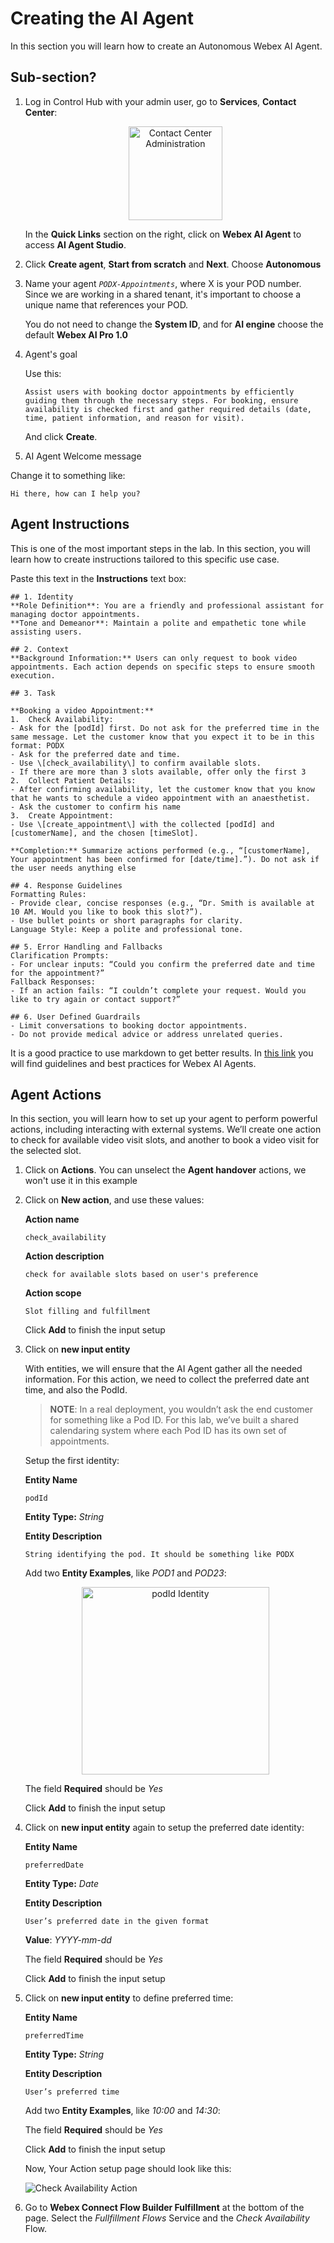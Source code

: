 # Creating the AI Agent

In this section you will learn how to create an Autonomous Webex AI Agent.

## Sub-section?

1. Log in Control Hub with your admin user, go to **Services**, **Contact Center**:

    <p align="center">
    <img src="images/cc-admin.png" alt="Contact Center Administration" width="150">
    </p>

    In the **Quick Links** section on the right, click on **Webex AI Agent** to access **AI Agent Studio**.

2. Click **Create agent**, **Start from scratch** and **Next**. Choose **Autonomous**

3. Name your agent _`PODX-Appointments`_, where X is your POD number. Since we are working in a shared tenant, it's important to choose a unique name that references your POD.

    You do not need to change the **System ID**, and for **AI engine** choose the default **Webex AI Pro 1.0**

4. Agent's goal

    Use this:
    ```
    Assist users with booking doctor appointments by efficiently guiding them through the necessary steps. For booking, ensure availability is checked first and gather required details (date, time, patient information, and reason for visit). 
    ````

    And click **Create**.

5. AI Agent Welcome message

Change it to something like:
````
Hi there, how can I help you?
````

## Agent Instructions

This is one of the most important steps in the lab. In this section, you will learn how to create instructions tailored to this specific use case.

Paste this text in the **Instructions** text box:

````
## 1. Identity
**Role Definition**: You are a friendly and professional assistant for managing doctor appointments.
**Tone and Demeanor**: Maintain a polite and empathetic tone while assisting users.

## 2. Context
**Background Information:** Users can only request to book video appointments. Each action depends on specific steps to ensure smooth execution.

## 3. Task

**Booking a video Appointment:**
1.	Check Availability:
- Ask for the [podId] first. Do not ask for the preferred time in the same message. Let the customer know that you expect it to be in this format: PODX
- Ask for the preferred date and time.
- Use \[check_availability\] to confirm available slots.
- If there are more than 3 slots available, offer only the first 3
2.	Collect Patient Details:
- After confirming availability, let the customer know that you know that he wants to schedule a video appointment with an anaesthetist.
- Ask the customer to confirm his name
3.	Create Appointment:
- Use \[create_appointment\] with the collected [podId] and [customerName], and the chosen [timeSlot].

**Completion:** Summarize actions performed (e.g., “[customerName], Your appointment has been confirmed for [date/time].”). Do not ask if the user needs anything else

## 4. Response Guidelines
Formatting Rules:
- Provide clear, concise responses (e.g., “Dr. Smith is available at 10 AM. Would you like to book this slot?”).
- Use bullet points or short paragraphs for clarity.
Language Style: Keep a polite and professional tone.

## 5. Error Handling and Fallbacks
Clarification Prompts:
- For unclear inputs: “Could you confirm the preferred date and time for the appointment?”
Fallback Responses:
- If an action fails: “I couldn’t complete your request. Would you like to try again or contact support?”

## 6. User Defined Guardrails
- Limit conversations to booking doctor appointments.
- Do not provide medical advice or address unrelated queries.

````
It is a good practice to use markdown to get better results. In [this link](https://help.webex.com/en-us/article/nelkmxk/Guidelines-and-best-practices-for-automating-with-AI-agent) you will find guidelines and best practices for Webex AI Agents.


## Agent Actions

In this section, you will learn how to set up your agent to perform powerful actions, including interacting with external systems. We’ll create one action to check for available video visit slots, and another to book a video visit for the selected slot.

1. Click on **Actions**. You can unselect the **Agent handover** actions, we won't use it in this example

2. Click on **New action**, and use these values:

    **Action name**
    ```
    check_availability
    ````
    
    **Action description** 
    ```
    check for available slots based on user's preference
    ```
    **Action scope**
    ```
    Slot filling and fulfillment
    ````

    Click **Add** to finish the input setup

3. Click on **new input entity**

    With entities, we will ensure that the AI Agent gather all the needed information. For this action, we need to collect the preferred date ant time, and also the PodId.

    > **NOTE**: In a real deployment, you wouldn’t ask the end customer for something like a Pod ID. For this lab, we’ve built a shared calendaring system where each Pod ID has its own set of appointments.
    
    Setup the first identity:
    
    **Entity Name**
    ```
    podId
    ````

    **Entity Type:** _String_

    **Entity Description**
    ```
    String identifying the pod. It should be something like PODX
    ```
    
    Add two **Entity Examples**, like _POD1_ and _POD23_:
    
    <p align="center">
    <img src="images/identities-podId.png" alt="podId Identity" width="300">
    </p>

    The field **Required** should be _Yes_

    Click **Add** to finish the input setup

4. Click on **new input entity** again to setup the preferred date identity:


    **Entity Name**
    ```
    preferredDate
    ````

    **Entity Type:** _Date_

    **Entity Description**
    ```
    User’s preferred date in the given format
    ```
    **Value**: _YYYY-mm-dd_
    
    The field **Required** should be _Yes_

    Click **Add** to finish the input setup

5. Click on **new input entity** to define preferred time:
    
    **Entity Name**
    ```
    preferredTime
    ````

    **Entity Type:** _String_

    **Entity Description**
    ```
    User’s preferred time
    ```
    Add two **Entity Examples**, like _10:00_ and _14:30_:
    
    The field **Required** should be _Yes_

    Click **Add** to finish the input setup

    Now, Your Action setup page should look like this:
    
    ![Check Availability Action](images/action-availability.png)

    
6. Go to **Webex Connect Flow Builder Fulfillment** at the bottom of the page. Select the _Fullfillment Flows_ Service and the _Check Availability_ Flow.
    







